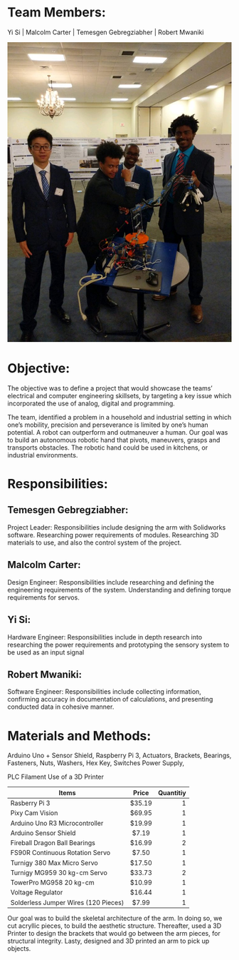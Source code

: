 # Team Members: 
Yi Si |
Malcolm Carter |
Temesgen Gebregziabher |
Robert Mwaniki

![](/Images/cjteammembers2.jpg)

# Objective: 
The objective was to define a project that would showcase the teams’ electrical and computer engineering skillsets, by targeting a key issue which incorporated the use of analog, digital and programming. 

The team, identified a problem in a household and industrial setting in which one’s mobility, precision and perseverance is limited by one’s human potential. A robot can outperform and outmaneuver a human. Our goal was to build an autonomous robotic hand that pivots, maneuvers, grasps and transports obstacles. The robotic hand could be used in kitchens, or industrial environments. 

# Responsibilities: 
## Temesgen Gebregziabher: 
Project Leader: Responsibilities include designing the arm with Solidworks software. Researching power requirements of modules. Researching 3D materials to use, and also the control system of the project.
## Malcolm Carter:
Design Engineer: Responsibilities include researching and defining the engineering requirements of the system.  Understanding and defining torque requirements for servos. 
## Yi Si:
Hardware Engineer: Responsibilities include in depth research into researching the power requirements and prototyping the sensory system to be used as an input signal
## Robert Mwaniki:
Software Engineer: Responsibilities include collecting information, confirming accuracy in documentation of calculations, and presenting conducted data in cohesive manner. 

# Materials and Methods:
Arduino Uno + Sensor Shield, 
Raspberry Pi 3,
Actuators, 
Brackets, 
Bearings,
 Fasteners, Nuts, Washers, Hex Key, 
Switches
Power Supply,

PLC Filament
Use of a 3D Printer

| Items         | Price           | Quantitiy  |
| ------------- |:-------------:| -----:|
| Rasberry Pi 3                   | $35.19      |   1 |
| Pixy Cam Vision | $69.95     |    1 |
| Arduino Uno R3 Microcontroller | $19.99 | 1|
| Arduino Sensor Shield | $7.19 | 1|
| Fireball Dragon Ball Bearings | $16.99    |    2 |
|  FS90R Continuous Rotation Servo     | $7.50| 1 |
| Turnigy 380 Max Micro Servo     | $17.50      |   1 |
| Turnigy MG959 30 kg-cm Servo| $33.73     |    2 |
| TowerPro MG958 20 kg-cm      | $10.99 | 1 |
| Voltage Regulator     | $16.44      |   1 |
| Solderless Jumper Wires (120 Pieces)| $7.99 | 1|


Our goal was to build the skeletal architecture of the arm. In doing so, we cut acryllic pieces, to build the aesthetic structure. Thereafter, used a 3D Printer to design the brackets that would go between the arm pieces, for structural integrity. Lasty, designed and 3D printed an arm to pick up objects. 





